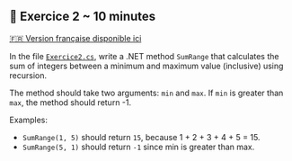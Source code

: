 ## 🔄 Exercice 2 ~ 10 minutes

[🇫🇷 Version française disponible ici](./README.md)

In the file [`Exercice2.cs`](./Exercice2.cs), write a .NET method `SumRange` that calculates the sum of integers between a minimum and maximum value (inclusive) using recursion.

The method should take two arguments: `min` and `max`. If `min` is greater than `max`, the method should return -1.

Examples:
- `SumRange(1, 5)` should return `15`, because 1 + 2 + 3 + 4 + 5 = 15.
- `SumRange(5, 1)` should return `-1` since min is greater than max.

